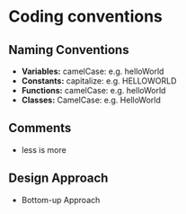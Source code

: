 # Coding conventions

## Naming Conventions

- **Variables:** camelCase: e.g. helloWorld
- **Constants:** capitalize: e.g. HELLOWORLD
- **Functions:** camelCase: e.g. helloWorld
- **Classes:** CamelCase: e.g. HelloWorld

## Comments
- less is more

## Design Approach
- Bottom-up Approach



